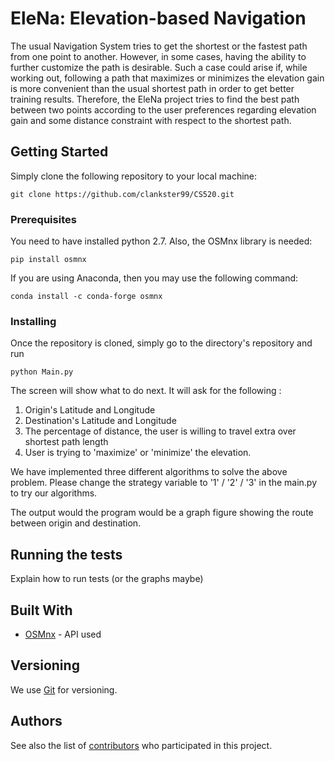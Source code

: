 # EleNa: Elevation-based Navigation

The usual Navigation System tries to get the shortest or the fastest path from one point to another. However, in some cases, having the ability to further customize the path is desirable. Such a case could arise if, while working out, following a path that maximizes or minimizes the elevation gain is more convenient than the usual shortest path in order to get better training results. Therefore, the EleNa project tries to find the best path between two points according to the user preferences regarding elevation gain and some distance constraint with respect to the shortest path.

## Getting Started

Simply clone the following repository to your local machine:

```
git clone https://github.com/clankster99/CS520.git
```

### Prerequisites

You need to have installed python 2.7. Also, the OSMnx library is needed:

```
pip install osmnx
```

If you are using Anaconda, then you may use the following command:
```
conda install -c conda-forge osmnx
```

### Installing

Once the repository is cloned, simply go to the directory's repository and run

```
python Main.py
```

The screen will show what to do next. It will ask for the following :
1. Origin's Latitude and Longitude
2. Destination's Latitude and Longitude
3. The percentage of distance, the user is willing to travel extra over shortest path length
4. User is trying to 'maximize' or 'minimize' the elevation.

We have implemented three different algorithms to solve the above problem. Please change the strategy variable to '1' / '2' / '3'  in the main.py to try our algorithms.

The output would the program would be a graph figure showing the route between origin and destination.

## Running the tests

Explain how to run tests (or the graphs maybe)

## Built With

* [OSMnx](https://osmnx.readthedocs.io/en/stable/) - API used

## Versioning

We use [Git](https://git-scm.com/) for versioning. 

## Authors

See also the list of [contributors](https://github.com/clankster99/CS520/settings/collaboration) who participated in this project.
